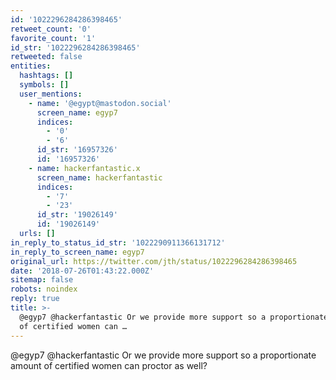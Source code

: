 ```yaml
---
id: '1022296284286398465'
retweet_count: '0'
favorite_count: '1'
id_str: '1022296284286398465'
retweeted: false
entities:
  hashtags: []
  symbols: []
  user_mentions:
    - name: '@egypt@mastodon.social'
      screen_name: egyp7
      indices:
        - '0'
        - '6'
      id_str: '16957326'
      id: '16957326'
    - name: hackerfantastic.x
      screen_name: hackerfantastic
      indices:
        - '7'
        - '23'
      id_str: '19026149'
      id: '19026149'
  urls: []
in_reply_to_status_id_str: '1022290911366131712'
in_reply_to_screen_name: egyp7
original_url: https://twitter.com/jth/status/1022296284286398465
date: '2018-07-26T01:43:22.000Z'
sitemap: false
robots: noindex
reply: true
title: >-
  @egyp7 @hackerfantastic Or we provide more support so a proportionate amount
  of certified women can …
---
```


@egyp7 @hackerfantastic Or we provide more support so a proportionate amount of certified women can proctor as well?